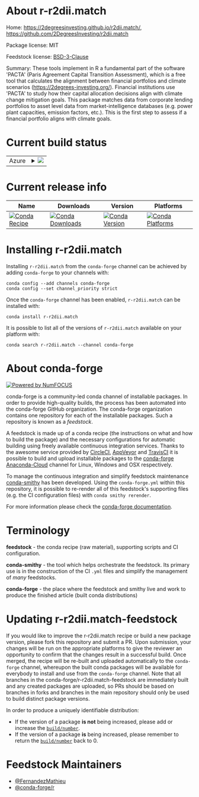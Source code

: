 About r-r2dii.match
===================

Home: https://2degreesinvesting.github.io/r2dii.match/, https://github.com/2DegreesInvesting/r2dii.match

Package license: MIT

Feedstock license: [BSD-3-Clause](https://github.com/conda-forge/r-r2dii.match-feedstock/blob/master/LICENSE.txt)

Summary: These tools implement in R a fundamental part of the software 'PACTA' (Paris Agreement Capital Transition Assessment), which is a free tool that calculates the alignment between financial portfolios and climate scenarios (<https://2degrees-investing.org/>). Financial institutions use 'PACTA' to study how their capital allocation decisions align with climate change mitigation goals. This package matches data from corporate lending portfolios to asset level data from market-intelligence databases (e.g. power plant capacities, emission factors, etc.). This is the first step to assess if a financial portfolio aligns with climate goals.

Current build status
====================


<table>
    
  <tr>
    <td>Azure</td>
    <td>
      <details>
        <summary>
          <a href="https://dev.azure.com/conda-forge/feedstock-builds/_build/latest?definitionId=14431&branchName=master">
            <img src="https://dev.azure.com/conda-forge/feedstock-builds/_apis/build/status/r-r2dii.match-feedstock?branchName=master">
          </a>
        </summary>
        <table>
          <thead><tr><th>Variant</th><th>Status</th></tr></thead>
          <tbody><tr>
              <td>linux_64_r_base4.0</td>
              <td>
                <a href="https://dev.azure.com/conda-forge/feedstock-builds/_build/latest?definitionId=14431&branchName=master">
                  <img src="https://dev.azure.com/conda-forge/feedstock-builds/_apis/build/status/r-r2dii.match-feedstock?branchName=master&jobName=linux&configuration=linux_64_r_base4.0" alt="variant">
                </a>
              </td>
            </tr><tr>
              <td>linux_64_r_base4.1</td>
              <td>
                <a href="https://dev.azure.com/conda-forge/feedstock-builds/_build/latest?definitionId=14431&branchName=master">
                  <img src="https://dev.azure.com/conda-forge/feedstock-builds/_apis/build/status/r-r2dii.match-feedstock?branchName=master&jobName=linux&configuration=linux_64_r_base4.1" alt="variant">
                </a>
              </td>
            </tr><tr>
              <td>osx_64_r_base4.0</td>
              <td>
                <a href="https://dev.azure.com/conda-forge/feedstock-builds/_build/latest?definitionId=14431&branchName=master">
                  <img src="https://dev.azure.com/conda-forge/feedstock-builds/_apis/build/status/r-r2dii.match-feedstock?branchName=master&jobName=osx&configuration=osx_64_r_base4.0" alt="variant">
                </a>
              </td>
            </tr><tr>
              <td>osx_64_r_base4.1</td>
              <td>
                <a href="https://dev.azure.com/conda-forge/feedstock-builds/_build/latest?definitionId=14431&branchName=master">
                  <img src="https://dev.azure.com/conda-forge/feedstock-builds/_apis/build/status/r-r2dii.match-feedstock?branchName=master&jobName=osx&configuration=osx_64_r_base4.1" alt="variant">
                </a>
              </td>
            </tr><tr>
              <td>win_64_r_base4.0</td>
              <td>
                <a href="https://dev.azure.com/conda-forge/feedstock-builds/_build/latest?definitionId=14431&branchName=master">
                  <img src="https://dev.azure.com/conda-forge/feedstock-builds/_apis/build/status/r-r2dii.match-feedstock?branchName=master&jobName=win&configuration=win_64_r_base4.0" alt="variant">
                </a>
              </td>
            </tr><tr>
              <td>win_64_r_base4.1</td>
              <td>
                <a href="https://dev.azure.com/conda-forge/feedstock-builds/_build/latest?definitionId=14431&branchName=master">
                  <img src="https://dev.azure.com/conda-forge/feedstock-builds/_apis/build/status/r-r2dii.match-feedstock?branchName=master&jobName=win&configuration=win_64_r_base4.1" alt="variant">
                </a>
              </td>
            </tr>
          </tbody>
        </table>
      </details>
    </td>
  </tr>
</table>

Current release info
====================

| Name | Downloads | Version | Platforms |
| --- | --- | --- | --- |
| [![Conda Recipe](https://img.shields.io/badge/recipe-r--r2dii.match-green.svg)](https://anaconda.org/conda-forge/r-r2dii.match) | [![Conda Downloads](https://img.shields.io/conda/dn/conda-forge/r-r2dii.match.svg)](https://anaconda.org/conda-forge/r-r2dii.match) | [![Conda Version](https://img.shields.io/conda/vn/conda-forge/r-r2dii.match.svg)](https://anaconda.org/conda-forge/r-r2dii.match) | [![Conda Platforms](https://img.shields.io/conda/pn/conda-forge/r-r2dii.match.svg)](https://anaconda.org/conda-forge/r-r2dii.match) |

Installing r-r2dii.match
========================

Installing `r-r2dii.match` from the `conda-forge` channel can be achieved by adding `conda-forge` to your channels with:

```
conda config --add channels conda-forge
conda config --set channel_priority strict
```

Once the `conda-forge` channel has been enabled, `r-r2dii.match` can be installed with:

```
conda install r-r2dii.match
```

It is possible to list all of the versions of `r-r2dii.match` available on your platform with:

```
conda search r-r2dii.match --channel conda-forge
```


About conda-forge
=================

[![Powered by
NumFOCUS](https://img.shields.io/badge/powered%20by-NumFOCUS-orange.svg?style=flat&colorA=E1523D&colorB=007D8A)](https://numfocus.org)

conda-forge is a community-led conda channel of installable packages.
In order to provide high-quality builds, the process has been automated into the
conda-forge GitHub organization. The conda-forge organization contains one repository
for each of the installable packages. Such a repository is known as a *feedstock*.

A feedstock is made up of a conda recipe (the instructions on what and how to build
the package) and the necessary configurations for automatic building using freely
available continuous integration services. Thanks to the awesome service provided by
[CircleCI](https://circleci.com/), [AppVeyor](https://www.appveyor.com/)
and [TravisCI](https://travis-ci.com/) it is possible to build and upload installable
packages to the [conda-forge](https://anaconda.org/conda-forge)
[Anaconda-Cloud](https://anaconda.org/) channel for Linux, Windows and OSX respectively.

To manage the continuous integration and simplify feedstock maintenance
[conda-smithy](https://github.com/conda-forge/conda-smithy) has been developed.
Using the ``conda-forge.yml`` within this repository, it is possible to re-render all of
this feedstock's supporting files (e.g. the CI configuration files) with ``conda smithy rerender``.

For more information please check the [conda-forge documentation](https://conda-forge.org/docs/).

Terminology
===========

**feedstock** - the conda recipe (raw material), supporting scripts and CI configuration.

**conda-smithy** - the tool which helps orchestrate the feedstock.
                   Its primary use is in the construction of the CI ``.yml`` files
                   and simplify the management of *many* feedstocks.

**conda-forge** - the place where the feedstock and smithy live and work to
                  produce the finished article (built conda distributions)


Updating r-r2dii.match-feedstock
================================

If you would like to improve the r-r2dii.match recipe or build a new
package version, please fork this repository and submit a PR. Upon submission,
your changes will be run on the appropriate platforms to give the reviewer an
opportunity to confirm that the changes result in a successful build. Once
merged, the recipe will be re-built and uploaded automatically to the
`conda-forge` channel, whereupon the built conda packages will be available for
everybody to install and use from the `conda-forge` channel.
Note that all branches in the conda-forge/r-r2dii.match-feedstock are
immediately built and any created packages are uploaded, so PRs should be based
on branches in forks and branches in the main repository should only be used to
build distinct package versions.

In order to produce a uniquely identifiable distribution:
 * If the version of a package **is not** being increased, please add or increase
   the [``build/number``](https://docs.conda.io/projects/conda-build/en/latest/resources/define-metadata.html#build-number-and-string).
 * If the version of a package **is** being increased, please remember to return
   the [``build/number``](https://docs.conda.io/projects/conda-build/en/latest/resources/define-metadata.html#build-number-and-string)
   back to 0.

Feedstock Maintainers
=====================

* [@FernandezMathieu](https://github.com/FernandezMathieu/)
* [@conda-forge/r](https://github.com/conda-forge/r/)

